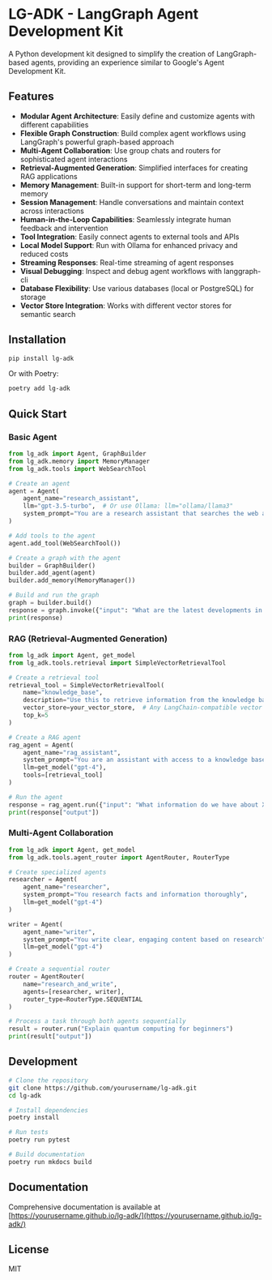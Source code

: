 # LG-ADK - LangGraph Agent Development Kit

A Python development kit designed to simplify the creation of LangGraph-based agents, providing an experience similar to Google's Agent Development Kit.

## Features

- **Modular Agent Architecture**: Easily define and customize agents with different capabilities
- **Flexible Graph Construction**: Build complex agent workflows using LangGraph's powerful graph-based approach
- **Multi-Agent Collaboration**: Use group chats and routers for sophisticated agent interactions
- **Retrieval-Augmented Generation**: Simplified interfaces for creating RAG applications
- **Memory Management**: Built-in support for short-term and long-term memory
- **Session Management**: Handle conversations and maintain context across interactions
- **Human-in-the-Loop Capabilities**: Seamlessly integrate human feedback and intervention
- **Tool Integration**: Easily connect agents to external tools and APIs
- **Local Model Support**: Run with Ollama for enhanced privacy and reduced costs
- **Streaming Responses**: Real-time streaming of agent responses
- **Visual Debugging**: Inspect and debug agent workflows with langgraph-cli
- **Database Flexibility**: Use various databases (local or PostgreSQL) for storage
- **Vector Store Integration**: Works with different vector stores for semantic search

## Installation

```bash
pip install lg-adk
```

Or with Poetry:

```bash
poetry add lg-adk
```

## Quick Start

### Basic Agent

```python
from lg_adk import Agent, GraphBuilder
from lg_adk.memory import MemoryManager
from lg_adk.tools import WebSearchTool

# Create an agent
agent = Agent(
    agent_name="research_assistant",
    llm="gpt-3.5-turbo",  # Or use Ollama: llm="ollama/llama3"
    system_prompt="You are a research assistant that searches the web and answers questions"
)

# Add tools to the agent
agent.add_tool(WebSearchTool())

# Create a graph with the agent
builder = GraphBuilder()
builder.add_agent(agent)
builder.add_memory(MemoryManager())

# Build and run the graph
graph = builder.build()
response = graph.invoke({"input": "What are the latest developments in AI?"})
print(response)
```

### RAG (Retrieval-Augmented Generation)

```python
from lg_adk import Agent, get_model
from lg_adk.tools.retrieval import SimpleVectorRetrievalTool

# Create a retrieval tool
retrieval_tool = SimpleVectorRetrievalTool(
    name="knowledge_base",
    description="Use this to retrieve information from the knowledge base",
    vector_store=your_vector_store,  # Any LangChain-compatible vector store
    top_k=5
)

# Create a RAG agent
rag_agent = Agent(
    agent_name="rag_assistant",
    system_prompt="You are an assistant with access to a knowledge base. Use the retrieval tool to answer questions.",
    llm=get_model("gpt-4"),
    tools=[retrieval_tool]
)

# Run the agent
response = rag_agent.run({"input": "What information do we have about X?"})
print(response["output"])
```

### Multi-Agent Collaboration

```python
from lg_adk import Agent, get_model
from lg_adk.tools.agent_router import AgentRouter, RouterType

# Create specialized agents
researcher = Agent(
    agent_name="researcher",
    system_prompt="You research facts and information thoroughly",
    llm=get_model("gpt-4")
)

writer = Agent(
    agent_name="writer",
    system_prompt="You write clear, engaging content based on research",
    llm=get_model("gpt-4")
)

# Create a sequential router
router = AgentRouter(
    name="research_and_write",
    agents=[researcher, writer],
    router_type=RouterType.SEQUENTIAL
)

# Process a task through both agents sequentially
result = router.run("Explain quantum computing for beginners")
print(result["output"])
```

## Development

```bash
# Clone the repository
git clone https://github.com/yourusername/lg-adk.git
cd lg-adk

# Install dependencies
poetry install

# Run tests
poetry run pytest

# Build documentation
poetry run mkdocs build
```

## Documentation

Comprehensive documentation is available at [https://yourusername.github.io/lg-adk/](https://yourusername.github.io/lg-adk/)

## License

MIT
